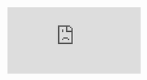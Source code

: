 <div class="well">
  <div class="embed-responsive embed-responsive-16by9">
    <iframe class="embed-responsive-item" src="https://www.youtube.com/embed/FwuIruS1Hw8"
            frameborder="0" allowfullscreen></iframe>
  </div>
</div>
